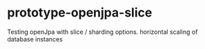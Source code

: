 # prototype-openjpa-slice
Testing openJpa with slice / sharding options. horizontal scaling of database instances
